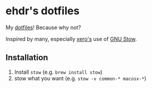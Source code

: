 # ehdr's dotfiles

My [dotfiles][1]! Because why not?

Inspired by many, especially [xero's][2] use of [GNU Stow][3].

[1]: https://dotfiles.github.io/ "GitHub ❤ ~/"
[2]: https://github.com/xero/dotfiles "xero's custom linux config files"
[3]: https://www.gnu.org/software/stow/ "GNU Stow"

## Installation

1. Install `stow` (e.g. `brew install stow`)
2. stow what you want (e.g. `stow -v common-* macosx-*`)
